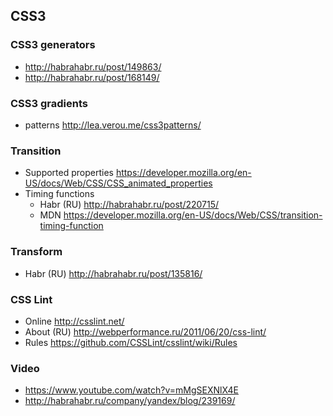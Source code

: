 ## CSS3

### CSS3 generators

- http://habrahabr.ru/post/149863/
- http://habrahabr.ru/post/168149/

### CSS3 gradients
- patterns http://lea.verou.me/css3patterns/

### Transition
- Supported properties https://developer.mozilla.org/en-US/docs/Web/CSS/CSS_animated_properties
- Timing functions
  - Habr (RU) http://habrahabr.ru/post/220715/
  - MDN https://developer.mozilla.org/en-US/docs/Web/CSS/transition-timing-function

### Transform
- Habr (RU) http://habrahabr.ru/post/135816/

### CSS Lint
- Online http://csslint.net/
- About (RU) http://webperformance.ru/2011/06/20/css-lint/
- Rules https://github.com/CSSLint/csslint/wiki/Rules

### Video
  - https://www.youtube.com/watch?v=mMgSEXNlX4E
  - http://habrahabr.ru/company/yandex/blog/239169/